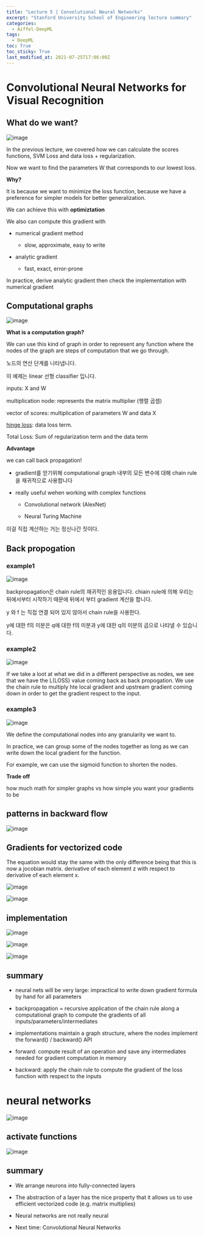 ```yaml
---
title: "Lecture 5 | Convolutional Neural Networks"
excerpt: "Stanford University School of Engineering lecture summary"
categories:
  - Aiffel-DeepML
tags:
  - DeepML
toc: True
toc_sticky: True
last_modified_at: 2021-07-25T17:06:00Z
---
```



# Convolutional Neural Networks for Visual Recognition

## What do we want?

![image](https://user-images.githubusercontent.com/46912607/126897292-0fb57c8a-0aa4-4d6d-a893-ae939ac80dd2.png)

In the previous lecture, we covered how we can calculate the scores functions, SVM Loss and data loss + regularization. 

Now we want to find the parameters W that corresponds to our lowest loss.

**Why?** 

It is because we want to minimize the loss function, because we have a preference for simpler models for better generalization. 

We can achieve this with **optimiztation** 

We also can compute this gradient with

- numerical gradient method


    - slow, approximate, easy to write
    
    
- analytic gradient 
    
    
    - fast, exact, error-prone
    
In practice, derive analytic gradient then check the implementation with numerical gradient 

## Computational graphs


![image](https://user-images.githubusercontent.com/46912607/126897694-eeab621b-b436-4549-8375-7f3a9877e3db.png)
    
**What is a computation graph?**

We can use this kind of graph in order to represent any function where the nodes of the graph are steps of computation that we go through. 

노드의 연산 단계를 나타냅니다. 

이 예제는 linear 선형 classifier 입니다. 

inputs: X and W 

multiplication node: represents the matrix multiplier (행렬 곱셈)

vector of scores: multiplication of parameters W and data X

[hinge loss](https://www.notion.so/modulabs/Lec03-1-Loss-Function-5e775d9c809a433eb243956d23bd379b#2839e4efd7854a9399f56e0f0fec5bb2): data loss term. 

Total Loss: Sum of regularization term and the data term 

**Advantage** 

we can call back propagation! 

- gradient를 얻기위해 computational graph 내부의 모든 변수에 대해 chain rule을 재귀적으로 사용합니다

- really useful wehen working with complex functions 

    - Convolutional network (AlexNet)
    
    - Neural Turing Machine

이걸 직접 계산하는 거는 정신나간 짓이다.

## Back propogation 

### example1

![image](https://user-images.githubusercontent.com/46912607/126898426-7058860b-1117-46ca-b72e-1438c0f574f3.png)

backpropagation은 chain rule의 재귀적인 응용입니다.
chiain rule에 의해 우리는 뒤에서부터 시작하기 때문에 뒤에서 부터 gradient 계산을 합니다. 

y 와 f 는 직접 연결 되어 있지 않아서 chain rule을 사용한다. 

y에 대한 f의 미분은 q에 대한 f의 미분과
y에 대한 q의 미분의 곱으로 나타낼 수 있습니다.

### example2

![image](https://user-images.githubusercontent.com/46912607/126898685-9e9356ff-983a-45d9-9355-d424b82a9eb6.png)

If we take a loot at what we did in a different perspective as nodes, we see that we have the L(LOSS) value coming back as back propogation. We use the chain rule to multiply hte local gradient and upstream gradient coming down in order to get the gradient respect to the input. 

### example3

![image](https://user-images.githubusercontent.com/46912607/126899340-e3d2141d-021f-4d71-8f8e-017538a9ed4b.png)

We define the computational nodes into any granularity we want to. 

In practice, we can group some of the nodes together as long as we can write down the local gradient for the function. 

For example, we can use the sigmoid function to shorten the nodes. 

**Trade off**

how much math for simpler graphs vs how simple you want your gradients to be

## patterns in backward flow

![image](https://user-images.githubusercontent.com/46912607/126899918-fd0b8475-0d0b-4106-ac35-5035bc017d70.png)

## Gradients for vectorized code

The equation would stay the same with the only difference being that this is now a jocobian matrix. derivative of each element z with respect to derivative of each element x. 

![image](https://user-images.githubusercontent.com/46912607/126900196-c4d71dcf-c2b7-4476-a58c-9df2638751a6.png)


![image](https://user-images.githubusercontent.com/46912607/126900725-9625470b-c731-4da2-bafc-ff036ea298c3.png)

## implementation

![image](https://user-images.githubusercontent.com/46912607/126900822-2c3cd2e5-6a58-4a88-be37-1f8d4a677ad4.png)



![image](https://user-images.githubusercontent.com/46912607/126900831-3a57a332-12e1-41e6-bcd6-e49a2d39fd2d.png)



![image](https://user-images.githubusercontent.com/46912607/126900835-2f6d2f99-5956-4dfb-854a-cef56cb49750.png)

## summary 

- neural nets will be very large: impractical to write down gradient formula by hand for all parameters

- backpropagation = recursive application of the chain rule along a computational graph to compute the gradients of all inputs/parameters/intermediates

- implementations maintain a graph structure, where the nodes implement the forward() / backward() API

- forward: compute result of an operation and save any intermediates needed for gradient computation in memory

- backward: apply the chain rule to compute the gradient of the loss function with respect to the inputs

# neural networks

![image](https://user-images.githubusercontent.com/46912607/126900907-a42cacd9-f994-4824-bf45-6317357e4b7f.png)

## activate functions

![image](https://user-images.githubusercontent.com/46912607/126901340-bed48da4-33ce-4784-a86d-e403fd8a1428.png)

## summary 

- We arrange neurons into fully-connected layers

- The abstraction of a layer has the nice property that it allows us to use efficient vectorized code (e.g. matrix multiplies)

- Neural networks are not really neural

- Next time: Convolutional Neural Networks